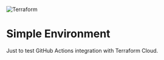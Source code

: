 
![Terraform](https://github.com/Chambras/BasicRG/workflows/Terraform/badge.svg?branch=master)

# Simple Environment

Just to test GitHub Actions integration with Terraform Cloud.
